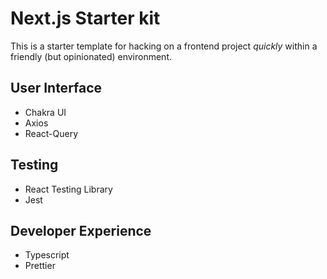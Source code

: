 # Next.js Starter kit

This is a starter template for hacking on a frontend project _quickly_ within a friendly (but opinionated) environment.

## User Interface

- Chakra UI
- Axios
- React-Query

## Testing

- React Testing Library
- Jest

## Developer Experience

- Typescript
- Prettier

